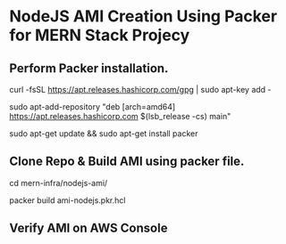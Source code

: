 # NodeJS AMI Creation Using Packer for MERN Stack Projecy

## Perform Packer installation.

curl -fsSL https://apt.releases.hashicorp.com/gpg | sudo apt-key add -

sudo apt-add-repository "deb [arch=amd64] https://apt.releases.hashicorp.com $(lsb_release -cs) main"

sudo apt-get update && sudo apt-get install packer

## Clone Repo & Build AMI using packer file.

cd mern-infra/nodejs-ami/

packer build ami-nodejs.pkr.hcl

## Verify AMI on AWS Console
